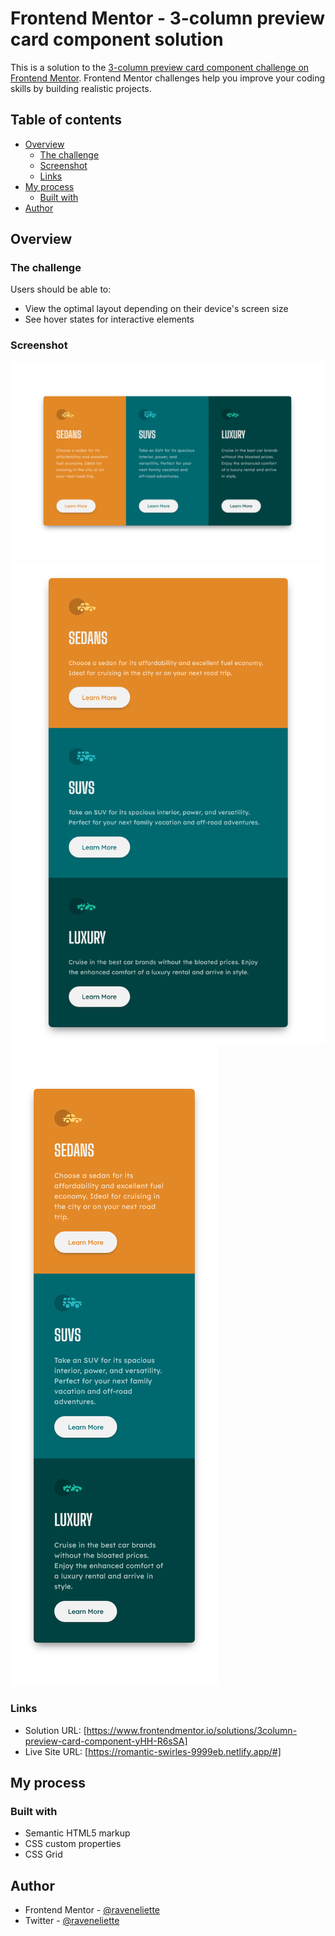 # Frontend Mentor - 3-column preview card component solution

This is a solution to the [3-column preview card component challenge on Frontend Mentor](https://www.frontendmentor.io/challenges/3column-preview-card-component-pH92eAR2-). Frontend Mentor challenges help you improve your coding skills by building realistic projects. 

## Table of contents

- [Overview](#overview)
  - [The challenge](#the-challenge)
  - [Screenshot](#screenshot)
  - [Links](#links)
- [My process](#my-process)
  - [Built with](#built-with)
- [Author](#author)

## Overview

### The challenge

Users should be able to:

- View the optimal layout depending on their device's screen size
- See hover states for interactive elements

### Screenshot

![](./images/desktop-view-screenshot.png)
![](./images/tablets-view-screenshot.png)
![](./images/mobile-view-screenshot.png)

### Links

- Solution URL: [https://www.frontendmentor.io/solutions/3column-preview-card-component-yHH-R6sSA]
- Live Site URL: [https://romantic-swirles-9999eb.netlify.app/#]

## My process

### Built with

- Semantic HTML5 markup
- CSS custom properties
- CSS Grid

## Author

- Frontend Mentor - [@raveneliette](https://www.frontendmentor.io/profile/raveneliette)
- Twitter - [@raveneliette](https://twitter.com/raveneliette)
